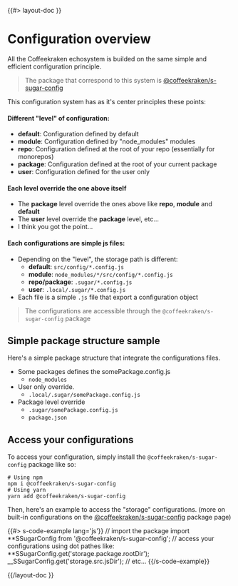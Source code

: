 <!--
/**
 * @name            Overview
 * @namespace       doc.config
 * @type            Markdown
 * @platform        md
 * @status          stable
 * @menu            Documentation / Configuration           /doc/config/overview
 *
 * @since           2.0.0
 * @author    Olivier Bossel <olivier.bossel@gmail.com> (https://olivierbossel.com)
 */
-->

{{#> layout-doc }}

# Configuration overview

All the Coffeekraken echosystem is builded on the same simple and efficient configuration principle.

> The package that correspond to this system is [@coffeekraken/s-sugar-config](https:/www.npmjs.com/package/@coffeekraken/s-sugar-config)

This configuration system has as it's center principles these points:

#### Different "level" of configuration:

-   **default**: Configuration defined by default
-   **module**: Configuration defined by "node_modules" modules
-   **repo**: Configuration defined at the root of your repo (essentially for monorepos)
-   **package**: Configuration defined at the root of your current package
-   **user**: Configuration defined for the user only

#### Each level override the one above itself

-   The **package** level override the ones above like **repo**, **module** and **default**
-   The **user** level override the **package** level, etc...
-   I think you got the point...

#### Each configurations are simple js files:

-   Depending on the "level", the storage path is different:
    -   **default**: `src/config/*.config.js`
    -   **module**: `node_modules/*/src/config/*.config.js`
    -   **repo/package**: `.sugar/*.config.js`
    -   **user**: `.local/.sugar/*.config.js`
-   Each file is a simple `.js` file that export a configuration object

> The configurations are accessible through the `@coffeekraken/s-sugar-config` package

## Simple package structure sample

Here's a simple package structure that integrate the configurations files.

-   Some packages defines the somePackage.config.js
    -   `node_modules`
-   User only override.
    -   `.local/.sugar/somePackage.config.js`
-   Package level override
    -   `.sugar/somePackage.config.js`
    -   `package.json`

## Access your configurations

To access your configuration, simply install the `@coffeekraken/s-sugar-config` package like so:

```shell
# Using npm
npm i @coffeekraken/s-sugar-config
# Using yarn
yarn add @coffeekraken/s-sugar-config
```

Then, here's an example to access the "storage" configurations. (more on built-in configurations on the [@coffeekraken/s-sugar-config](https:/www.npmjs.com/package/@coffeekraken/s-sugar-config) package page)

{{#> s-code-example lang='js'}}
// import the package
import **SSugarConfig from '@coffeekraken/s-sugar-config';
// access your configurations using dot pathes like:
**SSugarConfig.get('storage.package.rootDir');
\_\_SSugarConfig.get('storage.src.jsDir');
// etc...
{{/s-code-example}}

{{/layout-doc }}
